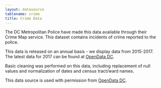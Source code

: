```yaml
---
layout: datasource
tablename: crime
title: Crime Data
---
```


The DC Metropolitan Police have made this data available through their Crime Map service.  This dataset contains incidents of crime reported to the police.

This data is released on an annual basis - we display data from 2015-2017. The latest data for 2017 can be found at [OpenData DC](http://opendata.dc.gov/datasets/crime-incidents-in-2017).

Basic cleaning was performed on this data, including replacement of null values and normalization of dates and census tract/ward names.

This data source is used with permission from [OpenData DC]({{site.baseurl}}/opendata).
